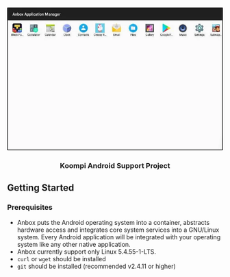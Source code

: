 ![Anbox Open Source ](/images/anbox.jpeg)
<h3 align="center">Koompi Android Support Project</h3>

## Getting Started

### Prerequisites

* Anbox puts the Android operating system into a container, abstracts hardware access and integrates core system services into a GNU/Linux system. Every Android application will be integrated with your operating system like any other native application.
* Anbox currently support only Linux 5.4.55-1-LTS.
* `curl` or `wget` should be installed
* `git` should be installed (recommended v2.4.11 or higher)

